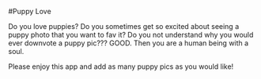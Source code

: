 #Puppy Love

Do you love puppies? Do you sometimes get so excited about seeing a puppy photo that you want to fav it? Do you not understand why you would ever downvote a puppy pic??? GOOD. Then you are a human being with a soul.

Please enjoy this app and add as many puppy pics as you would like!
